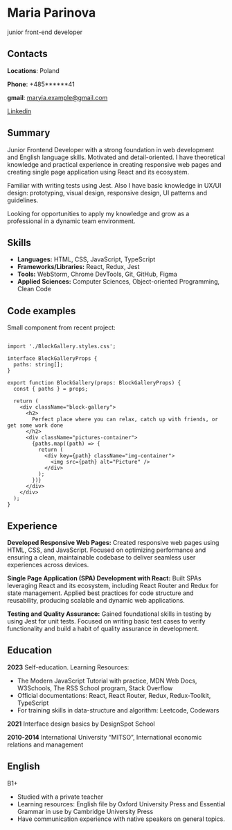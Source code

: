 # Maria Parinova
junior front-end developer

## Contacts
**Locations**: Poland

**Phone**: +485******41

**gmail**: maryia.example@gmail.com

[Linkedin](https://www.linkedin.com/in/maria-parinova/)

## Summary

Junior Frontend Developer with a strong foundation in web development and English language skills.
Motivated and detail-oriented.
I have theoretical knowledge and practical experience in creating responsive web pages and creating 
single page application using React and its ecosystem.


Familiar with writing tests using Jest.
Also I have basic knowledge in UX/UI design: prototyping, visual design, responsive design, UI
patterns and guidelines.

Looking for opportunities to apply my knowledge and grow as a professional in a dynamic team
environment.

## Skills

- **Languages:** HTML, CSS, JavaScript, TypeScript
- **Frameworks/Libraries:** React, Redux, Jest
- **Tools:** WebStorm, Chrome DevTools, Git, GitHub, Figma
- **Applied Sciences:** Computer Sciences, Object-oriented Programming, Clean Code

## Code examples

Small component from recent project:

```tsx

import './BlockGallery.styles.css';

interface BlockGalleryProps {
  paths: string[];
}

export function BlockGallery(props: BlockGalleryProps) {
  const { paths } = props;

  return (
    <div className="block-gallery">
      <h2>
        Perfect place where you can relax, catch up with friends, or get some work done
      </h2>
      <div className="pictures-container">
        {paths.map((path) => {
          return (
            <div key={path} className="img-container">
              <img src={path} alt="Picture" />
            </div>
          );
        })}
      </div>
    </div>
  );
}
```

## Experience

**Developed Responsive Web Pages:** Created responsive web pages using HTML, CSS, and JavaScript. Focused on optimizing performance and ensuring a clean, maintainable codebase to deliver seamless user experiences across devices.

**Single Page Application (SPA) Development with React:** Built SPAs leveraging React and its ecosystem, including React Router and Redux for state management. Applied best practices for code structure and reusability, producing scalable and dynamic web applications.

**Testing and Quality Assurance:** Gained foundational skills in testing by using Jest for unit tests. Focused on writing basic test cases to verify functionality and build a habit of quality assurance in development.


## Education

**2023**
Self-education.
Learning Resources:
- The Modern JavaScript Tutorial with practice, MDN Web Docs, W3Schools, The RSS School
program, Stack Overflow
- Official documentations: React, React Router, Redux, Redux-Toolkit, TypeScript
- For training skills in data-structure and algorithm: Leetcode, Codewars

**2021**
Interface design basics by DesignSpot School

**2010-2014**
International University “MITSO”, International economic relations and management

## English

B1+

- Studied with a private teacher
- Learning resources: English file by Oxford University Press and Essential Grammar in use by
Cambridge University Press
- Have communication experience with native speakers on general topics.